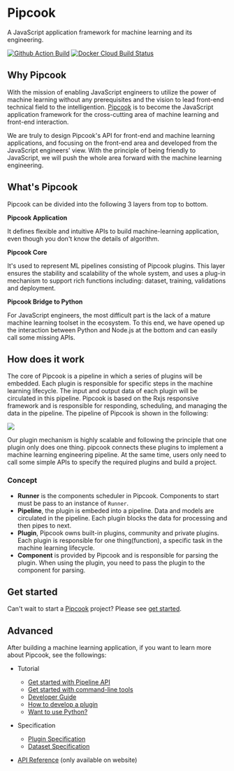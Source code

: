 # Pipcook

A JavaScript application framework for machine learning and its engineering.

<a href="https://github.com/alibaba/pipcook/actions">
  <img alt="Github Action Build" src="https://github.com/alibaba/pipcook/workflows/build/badge.svg?branch=master&event=push"></a>
<a href="https://hub.docker.com/r/pipcook/pipcook">
  <img alt="Docker Cloud Build Status" src="https://img.shields.io/docker/cloud/build/pipcook/pipcook"></a>

## Why Pipcook

With the mission of enabling JavaScript engineers to utilize the power of machine learning without any prerequisites and the vision to lead front-end technical field to the intelligention. [Pipcook][] is to become the JavaScript application framework for the cross-cutting area of machine learning and front-end interaction.

We are truly to design Pipcook's API for front-end and machine learning applications, and focusing on the front-end area and developed from the JavaScript engineers' view. With the principle of being friendly to JavaScript, we will push the whole area forward with the machine learning engineering.

## What's Pipcook

Pipcook can be divided into the following 3 layers from top to bottom.

__Pipcook Application__

It defines flexible and intuitive APIs to build machine-learning application, even though you don't know the details 
of algorithm.

__Pipcook Core__

It's used to represent ML pipelines consisting of Pipcook plugins. This layer ensures the stability and scalability 
of the whole system, and uses a plug-in mechanism to support rich functions including: dataset, training, validations
and deployment.

__Pipcook Bridge to Python__

For JavaScript engineers, the most difficult part is the lack of a mature machine learning toolset in the ecosystem.
To this end, we have opened up the interaction between Python and Node.js at the bottom and can easily call some 
missing APIs.

## How does it work

The core of Pipcook is a pipeline in which a series of plugins will be embedded. Each plugin is responsible for specific steps in the machine learning lifecycle. The input and output data of each plugin will be circulated in this pipeline. Pipcook is based on the Rxjs responsive framework and is responsible for responding, scheduling, and managing the data in the pipeline. The pipeline of Pipcook is shown in the following:

![](https://img.alicdn.com/tfs/TB1eZrDtkT2gK0jSZFkXXcIQFXa-2323-969.png)

Our plugin mechanism is highly scalable and following the principle that one plugin only does one thing. pipcook connects these plugins to implement a machine learning engineering pipeline. At the same time, users only need to call some simple APIs to specify the required plugins and build a project.

### Concept

- **Runner** is the components scheduler in Pipcook. Components to start must be pass to an instance of `Runner`.
- **Pipeline**, the plugin is embeded into a pipeline. Data and models are circulated in the pipeline. Each plugin blocks the data for processing and then pipes to next.
- **Plugin**, Pipcook owns built-in plugins, community and private plugins. Each plugin is responsible for one thing(function), a specific task in the machine learning lifecycle.
- **Component** is provided by Pipcook and is responsible for parsing the plugin. When using the plugin, you need to pass the plugin to the component for parsing.

## Get started

Can't wait to start a [Pipcook][] project? Please see [get started](tutorials/get-started.md).

## Advanced

After building a machine learning application, if you want to learn more about Pipcook, see the followings:

- Tutorial
  - [Get started with Pipeline API](./tutorials/get-started-with-pipeline-api.md)
  - [Get started with command-line tools](./tutorials/get-started-with-cli.md)
  - [Developer Guide](./tutorials/developer-guide.md)
  - [How to develop a plugin](./tutorials/how-to-develop-a-plugin.md)
  - [Want to use Python?](./tutorials/want-to-use-python.md)

- Specification
  - [Plugin Specification](./spec/plugin.md)
  - [Dataset Specification](./spec/dataset.md)

- [API Reference](/typedoc) (only available on website)

[Pipcook]: https://github.com/alibaba/pipcook
